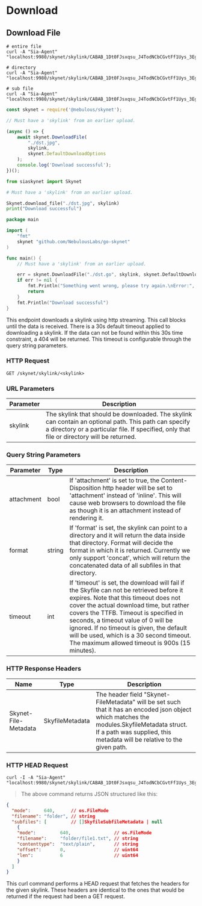 # Download

## Download File

```shell
# entire file
curl -A "Sia-Agent" "localhost:9980/skynet/skylink/CABAB_1Dt0FJsxqsu_J4TodNCbCGvtFf1Uys_3EgzOlTcg"

# directory
curl -A "Sia-Agent" "localhost:9980/skynet/skylink/CABAB_1Dt0FJsxqsu_J4TodNCbCGvtFf1Uys_3EgzOlTcg/folder"

# sub file
curl -A "Sia-Agent" "localhost:9980/skynet/skylink/CABAB_1Dt0FJsxqsu_J4TodNCbCGvtFf1Uys_3EgzOlTcg/folder/file.txt"
```

```javascript
const skynet = require('@nebulous/skynet');

// Must have a 'skylink' from an earlier upload.

(async () => {
	await skynet.DownloadFile(
		"./dst.jpg",
		skylink,
		skynet.DefaultDownloadOptions
	);
	console.log('Download successful');
})();
```

```python
from siaskynet import Skynet

# Must have a 'skylink' from an earlier upload.

Skynet.download_file("./dst.jpg", skylink)
print("Download successful")
```

```go
package main

import (
	"fmt"
	skynet "github.com/NebulousLabs/go-skynet"
)

func main() {
	// Must have a 'skylink' from an earlier upload.

	err = skynet.DownloadFile("./dst.go", skylink, skynet.DefaultDownloadOptions)
	if err != nil {
		fmt.Println("Something went wrong, please try again.\nError:", err.Error())
		return
	}
	fmt.Println("Download successful")
}
```

This endpoint downloads a skylink using http streaming. This call blocks until
the data is received. There is a 30s default timeout applied to downloading a
skylink. If the data can not be found within this 30s time constraint, a 404
will be returned. This timeout is configurable through the query string
parameters.

### HTTP Request

`GET /skynet/skylink/<skylink>`

### URL Parameters

Parameter | Description
--------- | -----------
skylink | The skylink that should be downloaded. The skylink can contain an optional path. This path can specify a directory or a particular file. If specified, only that file or directory will be returned.

### Query String Parameters

Parameter | Type | Description
--------- | -----| -----------
attachment | bool | If 'attachment' is set to true, the Content-Disposition http header will be set to 'attachment' instead of 'inline'. This will cause web browsers to download the file as though it is an attachment instead of rendering it.
format | string | If 'format' is set, the skylink can point to a directory and it will return the data inside that directory. Format will decide the format in which it is returned. Currently we only support 'concat', which will return the concatenated data of all subfiles in that directory.
timeout | int | If 'timeout' is set, the download will fail if the Skyfile can not be retrieved  before it expires. Note that this timeout does not cover the actual download time, but rather covers the TTFB. Timeout is specified in seconds, a timeout  value of 0 will be ignored. If no timeout is given, the default will be used, which is a 30 second timeout. The maximum allowed timeout is 900s (15 minutes).

### HTTP Response Headers

Name | Type | Description
---- | -----| -----------
Skynet-File-Metadata | SkyfileMetadata | The header field "Skynet-FileMetadata" will be set such that it has an encoded json object which matches the modules.SkyfileMetadata struct. If a path was supplied, this metadata will be relative to the given path.

### HTTP HEAD Request

```shell
curl -I -A "Sia-Agent" "localhost:9980/skynet/skylink/CABAB_1Dt0FJsxqsu_J4TodNCbCGvtFf1Uys_3EgzOlTcg"
```

> The above command returns JSON structured like this:

```json
{
  "mode":     640,      // os.FileMode
  "filename": "folder", // string
  "subfiles": [         // []SkyfileSubfileMetadata | null
    {
    "mode":         640,                // os.FileMode
    "filename":     "folder/file1.txt", // string
    "contenttype":  "text/plain",       // string
    "offset":       0,                  // uint64
    "len":          6                   // uint64
    }
  ]
}
```

This curl command performs a HEAD request that fetches the headers for
the given skylink. These headers are identical to the ones that would be
returned if the request had been a GET request.
